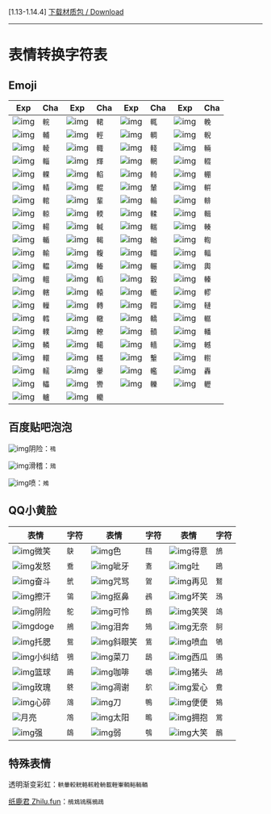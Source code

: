 [1.13-1.14.4] [下载材质包 / Download](https://github.com/L33Z22L11/ExpressMe/archive/master.zip)

------

# 表情转换字符表

## Emoji

| Exp                                                     | Cha  | Exp                                                     | Cha  | Exp                                                     | Cha  | Exp                                                     | Cha  |
| ------------------------------------------------------- | ---- | ------------------------------------------------------- | ---- | ------------------------------------------------------- | ---- | ------------------------------------------------------- | ---- |
| ![img](http://qzonestyle.gtimg.cn/qzone/em/e401168.gif) | `輐` | ![img](http://qzonestyle.gtimg.cn/qzone/em/e401169.gif) | `輑` | ![img](http://qzonestyle.gtimg.cn/qzone/em/e400101.gif) | `輒` | ![img](http://qzonestyle.gtimg.cn/qzone/em/e400104.gif) | `輓` |
| ![img](http://qzonestyle.gtimg.cn/qzone/em/e400832.gif) | `輔` | ![img](http://qzonestyle.gtimg.cn/qzone/em/e400833.gif) | `輕` | ![img](http://qzonestyle.gtimg.cn/qzone/em/e400834.gif) | `輖` | ![img](http://qzonestyle.gtimg.cn/qzone/em/e400835.gif) | `輗` |
| ![img](http://qzonestyle.gtimg.cn/qzone/em/e400836.gif) | `輘` | ![img](http://qzonestyle.gtimg.cn/qzone/em/e400837.gif) | `輙` | ![img](http://qzonestyle.gtimg.cn/qzone/em/e400848.gif) | `輚` | ![img](http://qzonestyle.gtimg.cn/qzone/em/e400849.gif) | `輛` |
| ![img](http://qzonestyle.gtimg.cn/qzone/em/e400850.gif) | `輜` | ![img](http://qzonestyle.gtimg.cn/qzone/em/e400851.gif) | `輝` | ![img](http://qzonestyle.gtimg.cn/qzone/em/e400852.gif) | `輞` | ![img](http://qzonestyle.gtimg.cn/qzone/em/e400853.gif) | `輟` |
| ![img](http://qzonestyle.gtimg.cn/qzone/em/e400864.gif) | `輠` | ![img](http://qzonestyle.gtimg.cn/qzone/em/e400863.gif) | `輡` | ![img](http://qzonestyle.gtimg.cn/qzone/em/e400866.gif) | `輢` | ![img](http://qzonestyle.gtimg.cn/qzone/em/e400867.gif) | `輣` |
| ![img](http://qzonestyle.gtimg.cn/qzone/em/e400868.gif) | `輤` | ![img](http://qzonestyle.gtimg.cn/qzone/em/e400869.gif) | `輥` | ![img](http://qzonestyle.gtimg.cn/qzone/em/e400880.gif) | `輦` | ![img](http://qzonestyle.gtimg.cn/qzone/em/e400881.gif) | `輧` |
| ![img](http://qzonestyle.gtimg.cn/qzone/em/e400882.gif) | `輨` | ![img](http://qzonestyle.gtimg.cn/qzone/em/e400883.gif) | `輩` | ![img](http://qzonestyle.gtimg.cn/qzone/em/e400884.gif) | `輪` | ![img](http://qzonestyle.gtimg.cn/qzone/em/e400885.gif) | `輫` |
| ![img](http://qzonestyle.gtimg.cn/qzone/em/e400822.gif) | `輬` | ![img](http://qzonestyle.gtimg.cn/qzone/em/e400823.gif) | `輭` | ![img](http://qzonestyle.gtimg.cn/qzone/em/e400824.gif) | `輮` | ![img](http://qzonestyle.gtimg.cn/qzone/em/e400825.gif) | `輯` |
| ![img](http://qzonestyle.gtimg.cn/qzone/em/e400826.gif) | `輰` | ![img](http://qzonestyle.gtimg.cn/qzone/em/e400827.gif) | `輱` | ![img](http://qzonestyle.gtimg.cn/qzone/em/e400828.gif) | `輲` | ![img](http://qzonestyle.gtimg.cn/qzone/em/e400829.gif) | `輳` |
| ![img](http://qzonestyle.gtimg.cn/qzone/em/e400830.gif) | `輴` | ![img](http://qzonestyle.gtimg.cn/qzone/em/e400831.gif) | `輵` | ![img](http://qzonestyle.gtimg.cn/qzone/em/e400838.gif) | `輶` | ![img](http://qzonestyle.gtimg.cn/qzone/em/e400839.gif) | `輷` |
| ![img](http://qzonestyle.gtimg.cn/qzone/em/e400840.gif) | `輸` | ![img](http://qzonestyle.gtimg.cn/qzone/em/e400841.gif) | `輹` | ![img](http://qzonestyle.gtimg.cn/qzone/em/e400842.gif) | `輺` | ![img](http://qzonestyle.gtimg.cn/qzone/em/e400843.gif) | `輻` |
| ![img](http://qzonestyle.gtimg.cn/qzone/em/e400844.gif) | `輼` | ![img](http://qzonestyle.gtimg.cn/qzone/em/e400845.gif) | `輽` | ![img](http://qzonestyle.gtimg.cn/qzone/em/e400846.gif) | `輾` | ![img](http://qzonestyle.gtimg.cn/qzone/em/e400847.gif) | `輿` |
| ![img](http://qzonestyle.gtimg.cn/qzone/em/e400854.gif) | `轀` | ![img](http://qzonestyle.gtimg.cn/qzone/em/e400855.gif) | `轁` | ![img](http://qzonestyle.gtimg.cn/qzone/em/e400856.gif) | `轂` | ![img](http://qzonestyle.gtimg.cn/qzone/em/e400857.gif) | `轃` |
| ![img](http://qzonestyle.gtimg.cn/qzone/em/e400858.gif) | `轄` | ![img](http://qzonestyle.gtimg.cn/qzone/em/e400859.gif) | `轅` | ![img](http://qzonestyle.gtimg.cn/qzone/em/e400860.gif) | `轆` | ![img](http://qzonestyle.gtimg.cn/qzone/em/e400861.gif) | `轇` |
| ![img](http://qzonestyle.gtimg.cn/qzone/em/e400862.gif) | `轈` | ![img](http://qzonestyle.gtimg.cn/qzone/em/e400863.gif) | `轉` | ![img](http://qzonestyle.gtimg.cn/qzone/em/e400870.gif) | `轊` | ![img](http://qzonestyle.gtimg.cn/qzone/em/e400871.gif) | `轋` |
| ![img](http://qzonestyle.gtimg.cn/qzone/em/e400872.gif) | `轌` | ![img](http://qzonestyle.gtimg.cn/qzone/em/e400873.gif) | `轍` | ![img](http://qzonestyle.gtimg.cn/qzone/em/e400874.gif) | `轎` | ![img](http://qzonestyle.gtimg.cn/qzone/em/e400875.gif) | `轏` |
| ![img](http://qzonestyle.gtimg.cn/qzone/em/e400876.gif) | `轐` | ![img](http://qzonestyle.gtimg.cn/qzone/em/e400877.gif) | `轑` | ![img](http://qzonestyle.gtimg.cn/qzone/em/e400878.gif) | `轒` | ![img](http://qzonestyle.gtimg.cn/qzone/em/e400877.gif) | `轓` |
| ![img](http://qzonestyle.gtimg.cn/qzone/em/e400886.gif) | `轔` | ![img](http://qzonestyle.gtimg.cn/qzone/em/e401189.gif) | `轕` | ![img](http://qzonestyle.gtimg.cn/qzone/em/e401182.gif) | `轖` | ![img](http://qzonestyle.gtimg.cn/qzone/em/e401190.gif) | `轗` |
| ![img](http://qzonestyle.gtimg.cn/qzone/em/e401185.gif) | `轘` | ![img](http://qzonestyle.gtimg.cn/qzone/em/e401186.gif) | `轙` | ![img](http://qzonestyle.gtimg.cn/qzone/em/e401193.gif) | `轚` | ![img](http://qzonestyle.gtimg.cn/qzone/em/e401191.gif) | `轛` |
| ![img](http://qzonestyle.gtimg.cn/qzone/em/e401187.gif) | `轜` | ![img](http://qzonestyle.gtimg.cn/qzone/em/e401184.gif) | `轝` | ![img](http://qzonestyle.gtimg.cn/qzone/em/e401192.gif) | `轞` | ![img](http://qzonestyle.gtimg.cn/qzone/em/e401183.gif) | `轟` |
| ![img](http://qzonestyle.gtimg.cn/qzone/em/e402207.gif) | `轠` | ![img](http://qzonestyle.gtimg.cn/qzone/em/e402209.gif) | `轡` | ![img](http://qzonestyle.gtimg.cn/qzone/em/e402210.gif) | `轢` | ![img](http://qzonestyle.gtimg.cn/qzone/em/e402211.gif) | `轣` |
| ![img](http://qzonestyle.gtimg.cn/qzone/em/e402212.gif) | `轤` | ![img](http://qzonestyle.gtimg.cn/qzone/em/e402213.gif) | `轥` |                                                         |      |                                                         |      |



## 百度贴吧泡泡

![img](https://tb2.bdstatic.com/tb/editor/images/face/i_f16.png?t=20140803)阴险：`鴀`

![img](https://tb2.bdstatic.com/tb/editor/images/face/i_f25.png?t=20140803)滑稽：`鴁`

![img](https://tb2.bdstatic.com/tb/editor/images/face/i_f33.png?t=20140803)喷：`鴂`



## QQ小黄脸

| 表情                                                       | 字符 | 表情                                                       | 字符 | 表情                                                     | 字符 |
| ---------------------------------------------------------- | ---- | ---------------------------------------------------------- | ---- | -------------------------------------------------------- | ---- |
| ![img](http://qzonestyle.gtimg.cn/qzone/em/e100.png)微笑   | `鴃` | ![img](http://qzonestyle.gtimg.cn/qzone/em/e102.png)色     | `鴄` | ![img](http://qzonestyle.gtimg.cn/qzone/em/e104.png)得意 | `鴋` |
| ![img](http://qzonestyle.gtimg.cn/qzone/em/e111.png)发怒   | `鴌` | ![img](http://qzonestyle.gtimg.cn/qzone/em/e113.png)呲牙   | `鴍` | ![img](http://qzonestyle.gtimg.cn/qzone/em/e119.png)吐   | `鴎` |
| ![img](http://qzonestyle.gtimg.cn/qzone/em/e130.png)奋斗   | `鴏` | ![img](http://qzonestyle.gtimg.cn/qzone/em/e131.png)咒骂   | `鴐` | ![img](http://qzonestyle.gtimg.cn/qzone/em/e139.png)再见 | `鴑` |
| ![img](http://qzonestyle.gtimg.cn/qzone/em/e140.png)擦汗   | `鴒` | ![img](http://qzonestyle.gtimg.cn/qzone/em/e141.png)抠鼻   | `鴓` | ![img](http://qzonestyle.gtimg.cn/qzone/em/e144.png)坏笑 | `鴔` |
| ![img](http://qzonestyle.gtimg.cn/qzone/em/e151.png)阴险   | `鴕` | ![img](http://qzonestyle.gtimg.cn/qzone/em/e154.png)可怜   | `鴖` | ![img](http://qzonestyle.gtimg.cn/qzone/em/e252.png)笑哭 | `鴗` |
| ![img](http://qzonestyle.gtimg.cn/qzone/em/e249.png)doge   | `鴘` | ![img](http://qzonestyle.gtimg.cn/qzone/em/e243.png)泪奔   | `鴙` | ![img](http://qzonestyle.gtimg.cn/qzone/em/e244.png)无奈 | `鴚` |
| ![img](http://qzonestyle.gtimg.cn/qzone/em/e282.png)托腮   | `鴛` | ![img](http://qzonestyle.gtimg.cn/qzone/em/e248.png)斜眼笑 | `鴜` | ![img](http://qzonestyle.gtimg.cn/qzone/em/e247.png)喷血 | `鴝` |
| ![img](http://qzonestyle.gtimg.cn/qzone/em/e246.png)小纠结 | `鴞` | ![img](http://qzonestyle.gtimg.cn/qzone/em/e155.png)菜刀   | `鴟` | ![img](http://qzonestyle.gtimg.cn/qzone/em/e156.png)西瓜 | `鴠` |
| ![img](http://qzonestyle.gtimg.cn/qzone/em/e158.png)篮球   | `鴡` | ![img](http://qzonestyle.gtimg.cn/qzone/em/e160.png)咖啡   | `鴢` | ![img](http://qzonestyle.gtimg.cn/qzone/em/e162.png)猪头 | `鴣` |
| ![img](http://qzonestyle.gtimg.cn/qzone/em/e163.png)玫瑰   | `鴤` | ![img](http://qzonestyle.gtimg.cn/qzone/em/e164.png)凋谢   | `鴥` | ![img](http://qzonestyle.gtimg.cn/qzone/em/e166.png)爱心 | `鴦` |
| ![img](http://qzonestyle.gtimg.cn/qzone/em/e167.png)心碎   | `鴧` | ![img](http://qzonestyle.gtimg.cn/qzone/em/e171.png)刀     | `鴨` | ![img](http://qzonestyle.gtimg.cn/qzone/em/e174.png)便便 | `鴩` |
| ![](http://qzonestyle.gtimg.cn/qzone/em/e175.png)月亮      | `鴪` | ![img](http://qzonestyle.gtimg.cn/qzone/em/e176.png)太阳   | `鴫` | ![img](http://qzonestyle.gtimg.cn/qzone/em/e178.png)拥抱 | `鴬` |
| ![img](http://qzonestyle.gtimg.cn/qzone/em/e179.png)强     | `鴭` | ![img](http://qzonestyle.gtimg.cn/qzone/em/e180.png)弱     | `鴮` | ![img](http://qzonestyle.gtimg.cn/qzone/em/e263.png)大笑 | `鴯` |



## 特殊表情

透明渐变彩虹：`輁輂較輄輅輆輇輈載輊輋輌輍輎輏`

[纸鹿君 Zhilu.fun](Zhilu.fun)：`鴅鴆鴇鴈鴉鴊`